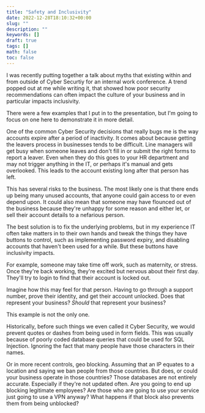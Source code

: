 ```yaml
---
title: "Safety and Inclusivity"
date: 2022-12-28T18:10:32+00:00
slug: ""
description: ""
keywords: []
draft: true
tags: []
math: false
toc: false
---
```


I was recently putting together a talk about myths that existing within and from outside of Cyber Securtiy for an internal work conference. A trend popped out at me while writing it, that showed how poor security recommendations can often impact the culture of your business and in particular impacts inclusivity.

There were a few examples that I put in to the presentation, but I'm going to focus on one here to demonstrate it in more detail.

One of the common Cyber Security decisions that really bugs me is the way accounts expire after a period of inactivity. It comes about because getting the leavers process in businesses tends to be difficult. Line managers will get busy when someone leaves and don't fill in or submit the right forms to report a leaver. Even when they do this goes to your HR department and may not trigger anything in the IT, or perhaps it's manual and gets overlooked. This leads to the account existing long after that person has left.

This has several risks to the business. The most likely one is that there ends up being many unused accounts, that anyone could gain access to or even depend upon. It could also mean that someone may have flounced out of the business because they're unhappy for some reason and either let, or sell their account details to a nefarious person.

The best solution is to fix the underlying problems, but in my experience IT often take matters in to their own hands and tweak the things they have buttons to control, such as implementing password expiry, and disabling accounts that haven't been used for a while. But these buttons have inclusivity impacts.

For example, someone may take time off work, such as maternity, or stress. Once they're back working, they're excited but nervous about their first day. They'll try to login to find that their account is locked out.

Imagine how this may feel for that person. Having to go through a support number, prove their identity, and get their account unlocked. Does that represent your business? *Should* that represent your business?

This example is not the only one.

Historically, before such things we even called it Cyber Security, we would prevent quotes or dashes from being used in form fields. This was usually because of poorly coded database queries that could be used for SQL Injection. Ignoring the fact that many people have those characters in their names.

Or in more recent controls, geo blocking. Assuming that an IP equates to a location and saying we ban people from those countries. But does, or could your business operate in those countries? Those databases are not entirely accurate. Especially if they're not updated often. Are you going to end up blocking legitimate employees? Are those who are going to use your service just going to use a VPN anyway? What happens if that block also prevents them from being unblocked?

